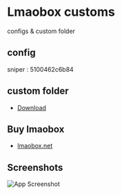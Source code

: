 
# Lmaobox customs

configs & custom folder

## config
sniper : 5100462c6b84
## custom folder
- [Download](https://mega.nz/file/gcIGGKAC#Mt5vKrt1OE6j1T1UVhJcXJk5t94EmyVL1pNcRGclL6Y)
## Buy lmaobox

- [lmaobox.net](https://lmaobox.net)


## Screenshots

![App Screenshot](https://lmaobox.net/st/newAA2.jpg)

